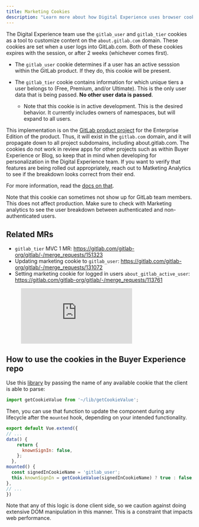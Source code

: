 ```yaml
---
title: Marketing Cookies
description: "Learn more about how Digital Experience uses browser cookies."
---
```


The Digital Experience team use the `gitlab_user` and `gitlab_tier` cookies as a tool to customize content on the `about.gitlab.com` domain. These cookies are set when a user logs into GitLab.com. Both of these cookies expires with the session, or after 2 weeks (whichever comes first).

* The `gitlab_user` cookie determines if a user has an active sesssion within the GitLab product. If they do, this cookie will be present.

* The `gitlab_tier` cookie contains information for which unique tiers a user belongs to (Free, Premium, and/or Ultimate). This is the only user data that is being passed. **No other user data is passed**.  
  * Note that this cookie is in active development. This is the desired behavior. It currently includes owners of namespaces, but will expand to all users.

This implementation is on the [GitLab product project](https://gitlab.com/gitlab-org/gitlab) for the Enterprise Edition of the product. Thus, it will exist in the `gitlab.com` domain, and it will propagate down to all project subdomains, including about.gitlab.com. The cookies do not work in review apps for other projects such as within Buyer Experience or Blog, so keep that in mind when developing for personalization in the Digital Experience team. If you want to verify that features are being rolled out appropriately, reach out to Matketing Analytics to see if the breakdown looks correct from their end.  

For more information, read the [docs on that](https://docs.gitlab.com/ee/user/profile/#cookies-used-for-sign-in).

Note that this cookie can sometimes not show up for GitLab team members. This does not affect production. Make sure to check with Marketing analytics to see the user breakdown between authenticated and non-authenticated users.

## Related MRs

* `gitlab_tier` MVC 1 MR: <https://gitlab.com/gitlab-org/gitlab/-/merge_requests/151323>
* Updating marketing cookie to `gitlab_user`: <https://gitlab.com/gitlab-org/gitlab/-/merge_requests/131072>
* Setting marketing cookie for logged in users `about_gitlab_active_user`: <https://gitlab.com/gitlab-org/gitlab/-/merge_requests/113761>

 <figure class="video_container">
   <iframe src="https://www.youtube.com/embed/Nm8wWtoBCTc" frameborder="0" allowfullscreen="true"> </iframe>
 </figure>

## How to use the cookies in the Buyer Experience repo

Use this [library](https://gitlab.com/gitlab-com/marketing/digital-experience/buyer-experience/-/blob/main/lib/getCookieValue.ts?ref_type=heads) by passing the name of any available cookie that the client is able to parse:

```js
import getCookieValue from '~/lib/getCookieValue';
```

Then, you can use that function to update the component during any lifecycle after the `mounted` hook, depending on your intended functionality.

```js
export default Vue.extend({
// ...
data() {
    return {
      knownSignIn: false,
    };
  },
mounted() {
  const signedInCookieName = 'gitlab_user';
  this.knownSignIn = getCookieValue(signedInCookieName) ? true : false;
},
// ... 
})
```

Note that any of this logic is done client side, so we caution against doing extensive DOM manipulation in this manner. This is a constraint that impacts web performance.
